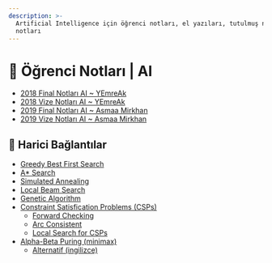 ```yaml
---
description: >-
  Artificial Intelligence için öğrenci notları, el yazıları, tutulmuş notlar
  notları
---
```


# 📕 Öğrenci Notları \| AI

<!--YPackage.YGitbookIntegration-tarafından-otomatik-oluşturulmuştur-->

- [2018 Final Notları AI ~ YEmreAk](2018%20Final%20Notlar%C4%B1%20AI%20~%20YEmreAk.pdf)
- [2018 Vize Notları AI ~ YEmreAk](2018%20Vize%20Notlar%C4%B1%20AI%20~%20YEmreAk.pdf)
- [2019 Final Notları AI ~ Asmaa Mirkhan](2019%20Final%20Notlar%C4%B1%20AI%20~%20Asmaa%20Mirkhan.pdf)
- [2019 Vize Notları AI ~ Asmaa Mirkhan](2019%20Vize%20Notlar%C4%B1%20AI%20~%20Asmaa%20Mirkhan.pdf)

<!--YPackage.YGitbookIntegration-tarafından-otomatik-oluşturulmuştur-->

## 🔗 Harici Bağlantılar

- [Greedy Best First Search](https://www.youtube.com/watch?v=A8pmud1Uh0Q)
- [A* Search](https://www.youtube.com/watch?v=6TsL96NAZCo)
- [Simulated Annealing](https://youtu.be/KI6mbqrq03g?t=172)
- [Local Beam Search](https://youtu.be/C_x0qoDf-pc?t=85)
- [Genetic Algorithm](https://youtu.be/gL5iw5cvy0M?t=1143)
- [Constraint Satisfication Problems (CSPs)](https://youtu.be/-Ibg2mjqZgQ?t=247)
  - [Forward Checking](https://youtu.be/-Ibg2mjqZgQ?t=1866)
  - [Arc Consistent](https://youtu.be/-Ibg2mjqZgQ?t=2100)
  - [Local Search for CSPs](https://youtu.be/-Ibg2mjqZgQ?t=2227)
- [Alpha-Beta Puring (minimax)](https://www.youtube.com/watch?v=yo5uok69XyI)
  - [Alternatif (ingilizce)](https://www.youtube.com/watch?v=zp3VMe0Jpf8&t=8s)
